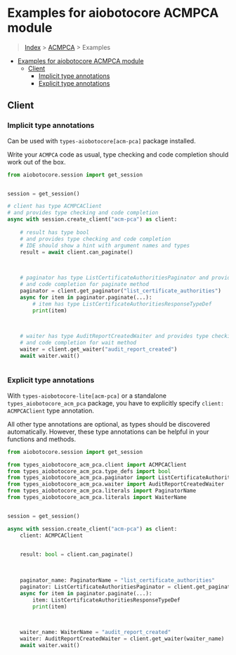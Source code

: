 <a id="examples-for-aiobotocore-acmpca-module"></a>

# Examples for aiobotocore ACMPCA module

> [Index](../README.md) > [ACMPCA](./README.md) > Examples

- [Examples for aiobotocore ACMPCA module](#examples-for-aiobotocore-acmpca-module)
  - [Client](#client)
    - [Implicit type annotations](#implicit-type-annotations)
    - [Explicit type annotations](#explicit-type-annotations)

<a id="client"></a>

## Client

<a id="implicit-type-annotations"></a>

### Implicit type annotations

Can be used with `types-aiobotocore[acm-pca]` package installed.

Write your `ACMPCA` code as usual, type checking and code completion should
work out of the box.

```python
from aiobotocore.session import get_session


session = get_session()

# client has type ACMPCAClient
# and provides type checking and code completion
async with session.create_client("acm-pca") as client:
    
    # result has type bool
    # and provides type checking and code completion
    # IDE should show a hint with argument names and types
    result = await client.can_paginate()
    

    
    # paginator has type ListCertificateAuthoritiesPaginator and provides type checking
    # and code completion for paginate method
    paginator = client.get_paginator("list_certificate_authorities")
    async for item in paginator.paginate(...):
        # item has type ListCertificateAuthoritiesResponseTypeDef
        print(item)
    

    
    # waiter has type AuditReportCreatedWaiter and provides type checking
    # and code completion for wait method
    waiter = client.get_waiter("audit_report_created")
    await waiter.wait()
    
```

<a id="explicit-type-annotations"></a>

### Explicit type annotations

With `types-aiobotocore-lite[acm-pca]` or a standalone
`types_aiobotocore_acm_pca` package, you have to explicitly specify
`client: ACMPCAClient` type annotation.

All other type annotations are optional, as types should be discovered
automatically. However, these type annotations can be helpful in your functions
and methods.

```python
from aiobotocore.session import get_session

from types_aiobotocore_acm_pca.client import ACMPCAClient
from types_aiobotocore_acm_pca.type_defs import bool
from types_aiobotocore_acm_pca.paginator import ListCertificateAuthoritiesPaginator
from types_aiobotocore_acm_pca.waiter import AuditReportCreatedWaiter
from types_aiobotocore_acm_pca.literals import PaginatorName
from types_aiobotocore_acm_pca.literals import WaiterName


session = get_session()

async with session.create_client("acm-pca") as client:
    client: ACMPCAClient

    
    result: bool = client.can_paginate()
    

    
    paginator_name: PaginatorName = "list_certificate_authorities"
    paginator: ListCertificateAuthoritiesPaginator = client.get_paginator(paginator_name)
    async for item in paginator.paginate(...):
        item: ListCertificateAuthoritiesResponseTypeDef
        print(item)
    

    
    waiter_name: WaiterName = "audit_report_created"
    waiter: AuditReportCreatedWaiter = client.get_waiter(waiter_name)
    await waiter.wait()
    
```
